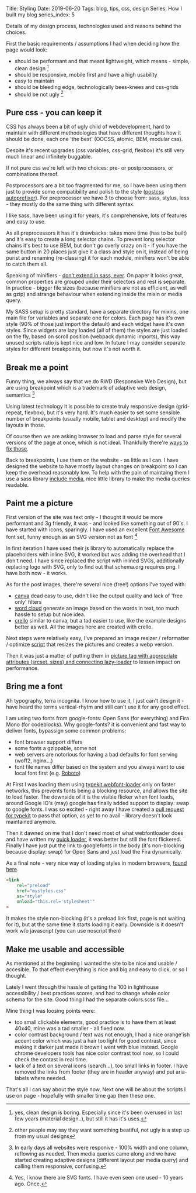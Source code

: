 Title: Styling
Date: 2019-06-20
Tags: blog, tips, css, design
Series: How I built my blog
series_index: 5

Details of my design process, technologies used and reasons behind the choices.

<!-- PELICAN_END_SUMMARY -->

First the basic requirements / assumptions I had when deciding how the page would look:

* should be performant and that meant lightweight, which means - simple, clean design [^clean-is-boring]
* should be responsive, mobile first and have a high usability
* easy to maintain
* should be bleeding edge, technologically bees-knees and css-grids
* should be not ugly [^not-ugly]

## Pure css - you can keep it

CSS has always been a bit of ugly child of webdevelopment, hard to maintain with different methodologies
that have different thoughts how it should be done, each one 'the best' (OOCSS, atomic, BEM, modular css).

Despite it's recent upgrades (css variables, css-grid, flexbox) it's still very much linear and infinitely buggable.

If not pure css we're left with two choices: pre- or postprocessors, or combinations thereof.

Postprocessors are a bit too fragmented for me, so I have been using them just to provide some compatibility and polish to the style ([postcss autoprefixer](https://github.com/postcss/autoprefixer)).
For preprocessor we have 3 to choose from: sass, stylus, less - they mostly do the same thing with different syntax.

I like sass, have been using it for years, it's comprehensive, lots of features and easy to use.

As all preprocessors it has it's drawbacks: takes more time (has to be built) and it's easy to create a long selector chains.
To prevent long selector chains it's best to use BEM, but don't go overly crazy on it - if you have the same button in 20 places just give it a class and style on it, instead of being purist and renaming (re-classing) it for each module, minifiers won't be able to catch them all.

Speaking of minifiers - [don't extend in sass, ever](https://www.sitepoint.com/avoid-sass-extend/).
On paper it looks great, common properties are grouped under their selectors and rest is separate.
In practice - bigger file sizes (because minifiers are not as efficient, as well as gzip) and strange behaviour when extending inside the mixin or media query.

My SASS setup is pretty standard, have a separate directory for mixins, one main file for variables and separate one for colors.
Each page has it's own style (90% of those just import the default) and each widget have it's own styles. Since widgets are lazy loaded (all of them) the styles are just loaded on the fly, based on scroll position (webpack dynamic imports), this way unused scripts ratio is kept nice and low.
In future I may consider separate styles for different breakpoints, but now it's not worth it.

## Break me a point

Funny thing, we always say that we do RWD (Responsive Web Design), but are using breakpoint which is a trademark of adaptive web design, semantics [^responsive]

Using latest technology it is possible to create truly responsive design (grid-repeat, flexbox), but it's very hard. It's much easier to set some sensible number of breakpoints (usually mobile, tablet and desktop) and modify the layouts in those.

Of course then we are asking browser to load and parse style for several versions of the page at once, which is not ideal. Thankfully there're [ways to fix those](https://github.com/SassNinja/media-query-plugin).

Back to breakpoints, I use them on the website - as little as I can. I have designed the website to have mostly layout changes on breakpoint so I can keep the overhead reasonably low.  To help with the pain of maintaing them I use a sass library [include media](https://include-media.com/), nice little library to make the media queries readable.

## Paint me a picture

First version of the site was text only - I thought it would be more performant and 3g friendly, it was - and looked like something out of 90's.
I have started with icons, sparingly. I have used an excellent [Font Awesome](https://fontawesome.com/) font set, funny enough as an SVG version not as font [^svg-fonts]

In first iteration I have used their js library to automatically replace the placeholders with inline SVG, it worked but was adding the overhead that I don't need.
I have since replaced the script with inlined SVGs, additionally replacing logo with SVG, only to find out that schema.org requires png. I have both now - it works.

As for the post images, there're several nice (free!) options I've toyed with:

* [canva](https://www.canva.com/) dead easy to use, didn't like the output quality and lack of 'free only' filters
* [word cloud](https://amueller.github.io/word_cloud/) generate an image based on the words in text, too much hassle to setup but nice idea.
* [crello](https://crello.com) similar to canva, but a tad easier to use, like the example designs better as well. All the images here are created with crello.

Next steps were relatively easy, I've prepared an image resizer / reformatter / optimize [script](https://github.com/adamcupial/wdl/blob/master/generate-images.js) that resizes the pictures and creates a webp version.

Then it was just a matter of putting them in [picture tag with appropriate attributes (srcset, sizes) and connecting lazy-loader](https://github.com/adamcupial/wdl/blob/c242d5c1e6560009fb3d30b3b6d6a496db0ae9e0/src/scripts/base.ts#L51) to lessen impact on performance.

## Bring me a font

Ah typography, terra incognita. I know how to use it, I just can't design it - have heard the terms vertical-rhytm and still can't use it for any good effect.

I am using two fonts from google-fonts: Open Sans (for everything) and Fira Mono (for codeblocks).
Why google-fonts? it is convenient and fast way to deliver fonts, bypassign some common problems:

* font browser support differs
* some fonts a gzippable, some not
* web servers are notorious for having a bad defaults for font serving (woff2, nginx...)
* font file names differ based on the system and you always want to use local font first (e.g. [Roboto](https://fonts.googleapis.com/css?family=Roboto&display=swap))

At First I was loading them using [typekit webfont-loader](https://github.com/typekit/webfontloader) only on faster networks, this prevents fonts being a blocking resource, and allows the site to load faster.
The downside of it is the visible flicker when font loads, around Google IO's (may) google has finally added support to display: swap to google fonts. I was so excited - right away I have created a [pull request for typekit](https://github.com/typekit/webfontloader/pull/415) to pass that option, as yet to no avail - library doesn't look maintained anymore.

Then it dawned on me that I don't need most of what webfontloader does and have written my [quick loader](https://github.com/adamcupial/wdl/blob/master/src/scripts/font-load.ts), it was better but still the font flickered.
Finally I have just put the link to googlefonts in the body (it's non-blocking because display: swap) for Open Sans and just load the Fira dynamically.

As a final note - very nice way of loading styles in modern browsers, [found here](https://www.filamentgroup.com/lab/async-css.html#a-modern-approach).

```html
<link
    rel="preload"
    href="mystyles.css"
    as="style"
    onload="this.rel='stylesheet'"
>
```

It makes the style non-blocking (it's a preload link first, page is not waiting for it), but at the same time it starts loading it early.
Downside is it doesn't work w/o javascript (you can use noscript then)

## Make me usable and accessible

As mentioned at the beginning I wanted the site to be nice and usable / accesible.
To that effect everything is nice and big and easy to click, or so I thought.

Lately I went through the hassle of getting the 100 in lighthouse accessibility / best practices scores, and had to change whole color schema for the site.
Good thing I had the separate colors.scss file...

Mine thing I was loosing points were:

* too small clickable elements, good practice is to have them at least 40x40, mine was a tad smaller - all fixed now.
* color contrast background / text was not enough, I had a nice orange'ish accent color which was just a hair too light for good contrast, since making it darker just made it brown I went with blue instead. Google chrome developers tools has nice color contrast tool now, so I could check the contast in real time.
* lack of a text on several icons (search...), too small links in footer. I have removed the links from footer (they are in header anyway) and put aria-labels where needed.

 That's all I can say about the style now, Next one will be about the scripts I use on page - hopefully with smaller time gap then these one.

[^clean-is-boring]: yes, clean design is boring. Especially since it's been overused in last few years (material design..),
                      but still it has it's uses.
[^not-ugly]: other people may say they want something beatiful, not ugly is a step up from my usual designs
[^responsive]: In early days all websites were responive - 100% width and one column, reflowing as needed. Then media queries came along and we have started creating adaptive designs (different layout per media query) and calling them responsive, confusing.
[^svg-fonts]: Yes, I know there are SVG fonts. I have even seen one used - 10 years ago. Once.
